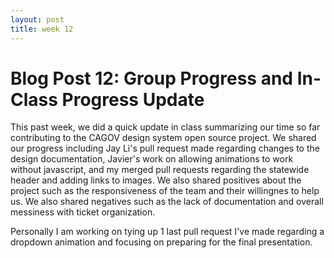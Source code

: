 ```yaml
---
layout: post
title: week 12
---
```


# Blog Post 12: Group Progress and In-Class Progress Update

This past week, we did a quick update in class summarizing our time so far contributing to the CAGOV design system open source project. We shared our progress including Jay Li's pull request made regarding changes to the design documentation, Javier's work on allowing animations to work without javascript, and my merged pull requests regarding the statewide header and adding links to images. We also shared positives about the project such as the responsiveness of the team and their willingnes to help us. We also shared negatives such as the lack of documentation and overall messiness with ticket organization.

Personally I am working on tying up 1 last pull request I've made regarding a dropdown animation and focusing on preparing for the final presentation. 

